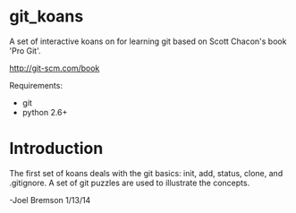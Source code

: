 git_koans
=========

A set of interactive koans on for learning git based on Scott Chacon's book 'Pro Git'. 

http://git-scm.com/book

Requirements:

- git
- python 2.6+


Introduction
============

The first set of koans deals with the git basics: init, add, status, clone, and .gitignore. 
A set of git puzzles are used to illustrate the concepts.


-Joel Bremson
1/13/14
